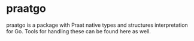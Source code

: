 praatgo
=====

praatgo is a package with Praat native types and structures interpretation for Go.
Tools for handling these can be found here as well.